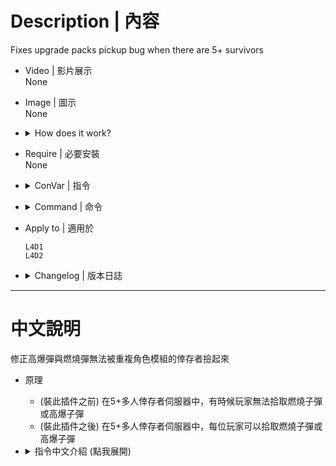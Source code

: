 # Description | 內容
Fixes upgrade packs pickup bug when there are 5+ survivors

* Video | 影片展示
<br/>None

* Image | 圖示
<br/>None

* <details><summary>How does it work?</summary>

    * (Before) In 5+ survivors, sometimes survivor can't pick up upgrade ammo from upgrade box
    * (After) In 5+ survivors, every survivor can pick up upgrade ammo from upgrade box
</details>

* Require | 必要安裝
<br/>None

* <details><summary>ConVar | 指令</summary>

	* cfg\sourcemod\lfd_both_fixUpgradePack.cfg
        ```php
        // Play sound when ammo already used
        upgrade_denied_sound "1"

        // Explosive ammo multiplier on pickup (Max clip in L4D: 254)
        upgrade_explosive_multi "1.0"

        // Incendiary ammo multiplier on pickup (Max clip in L4D: 254)
        upgrade_incendiary_multi "1.0"

        // Time in seconds to remove upgradepack after first use. (0=off)
        upgrade_clear_time "100"
        ```
</details>

* <details><summary>Command | 命令</summary>

    None
</details>

* Apply to | 適用於
    ```
    L4D1
    L4D2
    ```

* <details><summary>Changelog | 版本日誌</summary>

    * v1.4 
        * Remake code
        * remove unuseful convar
        * add timer to remove upgrade pack entity

    * v1.0
        * [Original Plugin by bullet28](https://forums.alliedmods.net/showthread.php?t=322824)
</details>

- - - -
# 中文說明
修正高爆彈與燃燒彈無法被重複角色模組的倖存者撿起來

* 原理
    * (裝此插件之前) 在5+多人倖存者伺服器中，有時候玩家無法拾取燃燒子彈或高爆子彈
    * (裝此插件之後) 在5+多人倖存者伺服器中，每位玩家可以拾取燃燒子彈或高爆子彈

* <details><summary>指令中文介紹 (點我展開)</summary>

	* cfg\sourcemod\lfd_both_fixUpgradePack.cfg
        ```php
        // 第二次重複拾取時，提示音效
        upgrade_denied_sound "1"

        // 高爆彈藥拾取時，數量加倍 (子彈最多只能到254，認真你就輸了)
        upgrade_explosive_multi "1.0"

        // 燃燒彈藥拾取時，數量加倍 (子彈最多只能到254，認真你就輸了)
        upgrade_incendiary_multi "1.0"

        // 當彈藥包被第一個人拾取時，100秒之後自動移除 (0=不移除直到所有人都拾取一次)
        upgrade_clear_time "100"
        ```
</details>